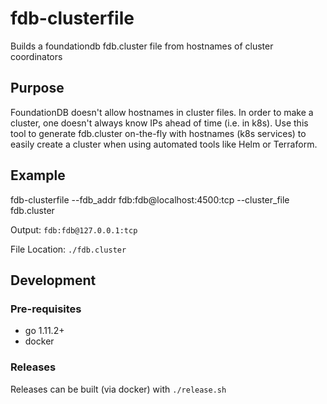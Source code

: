 # fdb-clusterfile

Builds a foundationdb fdb.cluster file from hostnames of cluster coordinators

## Purpose

FoundationDB doesn't allow hostnames in cluster files. In order to make a cluster,
one doesn't always know IPs ahead of time (i.e. in k8s). Use this tool to 
generate fdb.cluster on-the-fly with hostnames (k8s services) to easily create
a cluster when using automated tools like Helm or Terraform.

## Example

fdb-clusterfile --fdb_addr fdb:fdb@localhost:4500:tcp --cluster_file fdb.cluster

Output: `fdb:fdb@127.0.0.1:tcp`

File Location: `./fdb.cluster`

## Development

### Pre-requisites

- go 1.11.2+
- docker

### Releases

Releases can be built (via docker) with `./release.sh`